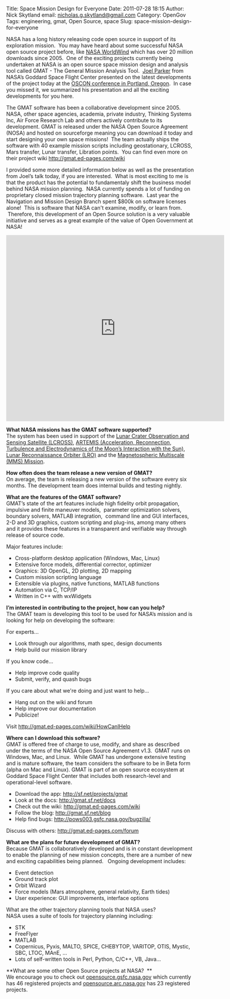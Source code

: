 Title: Space Mission Design for Everyone
Date: 2011-07-28 18:15
Author: Nick Skytland
email: nicholas.g.skytland@gmail.com
Category: OpenGov
Tags: engineering, gmat, Open Source, space
Slug: space-mission-design-for-everyone

NASA has a long history releasing code open source in support of its
exploration mission.  You may have heard about some successful NASA open
source project before, like [NASA WorldWind][] which has over 20 million
downloads since 2005.  One of the exciting projects currently being
undertaken at NASA is an open source space mission design and analysis
tool called GMAT - The General Mission Analysis Tool.  [Joel Parker][]
from NASA’s Goddard Space Flight Center presented on the latest
developments of the project today at the [OSCON conference in Portland,
Oregon][].  In case you missed it, we summarized his presentation and
all the exciting developments for you here.

The GMAT software has been a collaborative development since 2005. NASA,
other space agencies, academia, private industry, Thinking Systems Inc,
Air Force Research Lab and others actively contribute to its
development. GMAT is released under the NASA Open Source Agreement
(NOSA) and hosted on sourceforge meaning you can download it today and
start designing your own space missions!  The team actually ships the
software with 40 example mission scripts including geostationary,
LCROSS, Mars transfer, Lunar transfer, Libration points.  You can find
even more on their project wiki <span
style="color: #000000;"><http://gmat.ed-pages.com/wiki></span>

<div>

I provided some more detailed information below as well as the
presentation from Joel’s talk today, if you are interested.  What is
most exciting to me is that the product has the potential to
fundamentaly shift the business model behind NASA mission planning.
 NASA currently spends a lot of funding on proprietary closed mission
trajectory planning software.  Last year the Navigation and Mission
Design Branch spent \$800k on software licenses alone!  This is software
that NASA can't examine, modify, or learn from.  Therefore, this
development of an Open Source solution is a very valuable initiative and
serves as a great example of the value of Open Government at NASA!

</div>

<iframe src="http://www.slideshare.net/slideshow/embed_code/8719268" height="500" width="585" frameborder="0" marginwidth="0" marginheight="0" scrolling="no"></iframe>

**What NASA missions has the GMAT software supported?**  
The system has been used in support of the [Lunar Crater Observation
and Sensing Satellite (LCROSS)][], [ARTEMIS (Acceleration, Reconnection,
Turbulence and Electrodynamics of the Moon’s Interaction with the
Sun)][], [Lunar Reconnaissance Orbiter (LRO)][] and the [Magnetospheric
Multiscale (MMS) Mission][].

**How often does the team release a new version of GMAT?**  
On average, the team is releasing a new version of the software every
six months. The development team does internal builds and testing
nightly.

**What are the features of the GMAT software?**  
GMAT’s state of the art features include high fidelity orbit
propagation, impulsive and finite maneuver models,  parameter
optimization solvers, boundary solvers, MATLAB integration,  command
line and GUI interfaces, 2-D and 3D graphics, custom scripting and
plug-ins, among many others and it provides these features in a
transparent and verifiable way through release of source code.

Major features include:

-   Cross-platform desktop application (Windows, Mac, Linux)
-   Extensive force models, differential corrector, optimizer
-   Graphics: 3D OpenGL, 2D plotting, 2D mapping
-   Custom mission scripting language
-   Extensible via plugins, native functions, MATLAB functions
-   Automation via C, TCP/IP
-   Written in C++ with wxWidgets

**I’m interested in contributing to the project, how can you help?**  
The GMAT team is developing this tool to be used for NASA’s mission and
is looking for help on developing the software:

For experts...

-   Look through our algorithms, math spec, design documents
-   Help build our mission library

If you know code...

-   Help improve code quality
-   Submit, verify, and quash bugs

<div>

If you care about what we're doing and just want to help...

</div>

-   Hang out on the wiki and forum
-   Help improve our documentation
-   Publicize!

Visit <http://gmat.ed-pages.com/wiki/HowCanIHelp>

**Where can I download this software?**  
GMAT is offered free of charge to use, modify, and share as described
under the terms of the NASA Open Source Agreement v1.3.  GMAT runs on
Windows, Mac, and Linux.  While GMAT has undergone extensive testing and
is mature software, the team considers the software to be in Beta form
(alpha on Mac and Linux). GMAT is part of an open source ecosystem at
Goddard Space Flight Center that includes both research-level and
operational-level software.

-   Download the app: <http://sf.net/projects/gmat>
-   Look at the docs: <http://gmat.sf.net/docs>
-   Check out the wiki: <http://gmat.ed-pages.com/wiki>
-   Follow the blog: <http://gmat.sf.net/blog>
-   Help find bugs: <http://pows003.gsfc.nasa.gov/bugzilla/>

Discuss with others: http://gmat.ed-pages.com/forum

**What are the plans for future development of GMAT?**  
Because GMAT is collaboratively developed and is in constant
development to enable the planning of new mission concepts, there are a
number of new and exciting capabilities being planned.   Ongoing
development includes:

-   Event detection
-   Ground track plot
-   Orbit Wizard
-   Force models (Mars atmosphere, general relativity, Earth tides)
-   User experience: GUI improvements, interface options

What are the other trajectory planning tools that NASA uses?  
NASA uses a suite of tools for trajectory planning including:

-   STK
-   FreeFlyer
-   MATLAB
-   Copernicus, Pyxis, MALTO, SPICE, CHEBYTOP, VARITOP, OTIS, Mystic,
    SBC, LTOC, MAnE, ...
-   Lots of self-written tools in Perl, Python, C/C++, VB, Java...

**What are some other Open Source projects at NASA?  **  
We encourage you to check out [opensource.gsfc.nasa.gov][] which
currently has 46 registered projects and [opensource.arc.nasa.gov][] has
23 registered projects.

  [NASA WorldWind]: http://worldwind.arc.nasa.gov/
  [Joel Parker]: http://www.slideshare.net/jjkparker
  [OSCON conference in Portland, Oregon]: http://www.oscon.com/
  [Lunar Crater Observation and Sensing Satellite (LCROSS)]: http://lcross.arc.nasa.gov/
  [ARTEMIS (Acceleration, Reconnection, Turbulence and Electrodynamics
  of the Moon’s Interaction with the Sun)]: http://www.nasa.gov/mission_pages/artemis/
  [Lunar Reconnaissance Orbiter (LRO)]: http://lunar.gsfc.nasa.gov/
  [Magnetospheric Multiscale (MMS) Mission]: http://mms.gsfc.nasa.gov/
  [opensource.gsfc.nasa.gov]: http://opensource.gsfc.nasa.gov
  [opensource.arc.nasa.gov]: http://opensource.arc.nasa.gov
